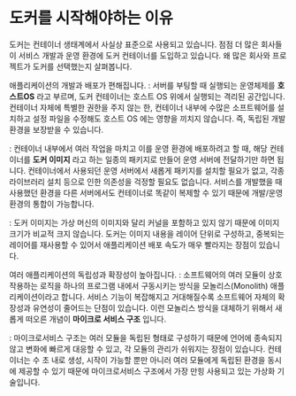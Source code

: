 # 도커를 시작해야하는 이유

도커는 컨테이너 생태계에서 사실상 표준으로 사용되고 있습니다. 점점 더 많은 회사들이 서비스 개발과 운영 환경에 도커 컨테이너를 도입하고 있습니다. 왜 많은 회사와 프로젝트가 도커를 선택했는지 살펴봅니다.

애플리케이션의 개발과 배포가 편해집니다.
: 서버를 부팅할 때 실행되는 운영체제를 **호스트OS** 라고 부르며, 도커 컨테이너는 호스트 OS 위에서 실행되는 격리된 공간입니다. 
컨테이너 자체에 특별한 권한을 주지 않는 한, 컨테이너 내부에 수많은 소프트웨어를 설치하고 설정 파일을 수정해도 호스트 OS 에는 영향을 끼치지 않습니다. 즉, 독립된 개발 환경을 보장받을 수 있습니다. 

: 컨테이너 내부에서 여러 작업을 마치고 이를 운영 환경에 배포하려고 할 때, 해당 컨테이너를 **도커 이미지** 라고 하는 일종의 패키지로 만들어 운영 서버에 전달하기만 하면 됩니다. 컨테이너에서 사용되던 운영 서버에서 새롭게 패키지를 설치할 필요가 없고, 각종 라이브러리 설치 등으로 인한 의존성을 걱정할 필요도 없습니다. 서비스를 개발했을 때 사용했던 환경을 다른 서버에서도 컨테이너로 똑같이 복제할 수 있기 때문에 개발/운영 환경의 통합이 가능합니다.

: 도커 이미지는 가상 머신의 이미지와 달리 커널을 포함하고 있지 않기 때문에 이미지 크기가 비교적 크지 않습니다. 도커는 이미지 내용을 레이어 단위로 구성하고, 중복되는 레이어를 재사용할 수 있어서 애플리케이션 배포 속도가 매우 빨라지는 장점이 있습니다. 

여러 애플리케이션의 독립성과 확장성이 높아집니다.
: 소프트웨어의 여러 모듈이 상호 작용하는 로직을 하나의 프로그램 내에서 구동시키는 방식을 모놀리스(Monolith) 애플리케이션이라고 합니다. 서비스 기능이 복잡해지고 거대해질수록 소프트웨어 자체의 확장성과 유연성이 줄어드는 단점이 있습니다. 이런 모놀리스 방식을 대체하기 위해서 새롭게 떠오른 개념이 **마이크로 서비스 구조** 입니다.

: 마이크로서비스 구조는 여러 모듈을 독립된 형태로 구성하기 때문에 언어에 종속되지 않고 변화에 빠르게 대응할 수 있고, 각 모듈의 관리가 쉬워지는 장점이 있습니다. 컨테이너는 수 초 내로 생성, 시작이 가능할 뿐만 아니러 여러 모듈에게 독립된 환경을 동시에 제공할 수 있기 때문에 마이크로서비스 구조에서 가장 만힝 사용되고 있는 가상화 기술입니다. 


 

<!--stackedit_data:
eyJoaXN0b3J5IjpbNzg2MzQ1ODUwLC03NTY3Nzk2OTBdfQ==
-->